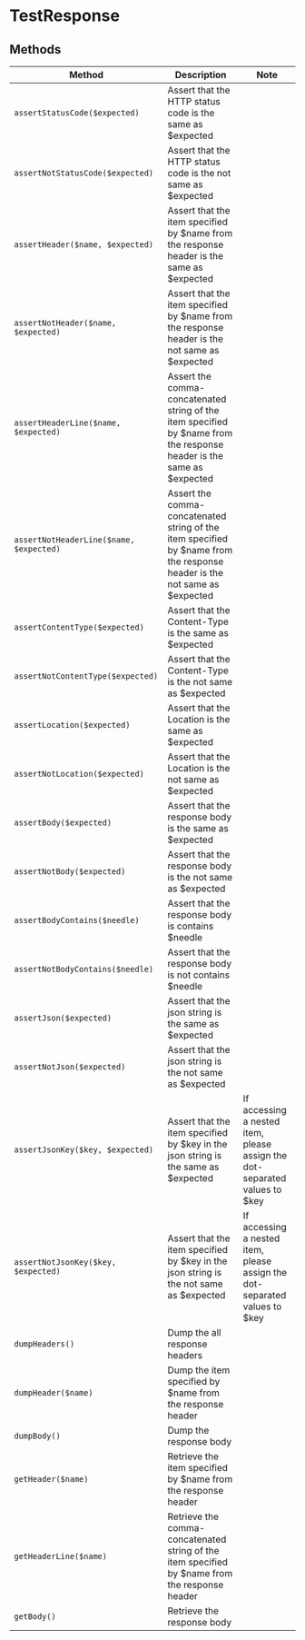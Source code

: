 # TestResponse 

## Methods

|Method|Description|Note|
|---|---|---|
|`assertStatusCode($expected)`|Assert that the HTTP status code is the same as $expected||
|`assertNotStatusCode($expected)`|Assert that the HTTP status code is the not same as $expected||
|`assertHeader($name, $expected)`|Assert that the item specified by $name from the response header is the same as $expected||
|`assertNotHeader($name, $expected)`|Assert that the item specified by $name from the response header is the not same as $expected||
|`assertHeaderLine($name, $expected)`|Assert the comma-concatenated string of the item specified by $name from the response header is the same as $expected||
|`assertNotHeaderLine($name, $expected)`|Assert the comma-concatenated string of the item specified by $name from the response header is the not same as $expected||
|`assertContentType($expected)`|Assert that the Content-Type is the same as $expected||
|`assertNotContentType($expected)`|Assert that the Content-Type is the not same as $expected||
|`assertLocation($expected)`|Assert that the Location is the same as $expected||
|`assertNotLocation($expected)`|Assert that the Location is the not same as $expected||
|`assertBody($expected)`|Assert that the response body is the same as $expected||
|`assertNotBody($expected)`|Assert that the response body is the not same as $expected||
|`assertBodyContains($needle)`|Assert that the response body is contains $needle||
|`assertNotBodyContains($needle)`|Assert that the response body is not contains $needle||
|`assertJson($expected)`|Assert that the json string is the same as $expected||
|`assertNotJson($expected)`|Assert that the json string is the not same as $expected||
|`assertJsonKey($key, $expected)`|Assert that the item specified by $key in the json string is the same as $expected|If accessing a nested item, please assign the dot-separated values to $key|
|`assertNotJsonKey($key, $expected)`|Assert that the item specified by $key in the json string is the not same as $expected|If accessing a nested item, please assign the dot-separated values to $key|
|`dumpHeaders()`|Dump the all response headers||
|`dumpHeader($name)`|Dump the item specified by $name from the response header||
|`dumpBody()`|Dump the response body||
|`getHeader($name)`|Retrieve the item specified by $name from the response header||
|`getHeaderLine($name)`|Retrieve the comma-concatenated string of the item specified by $name from the response header||
|`getBody()`|Retrieve the response body||